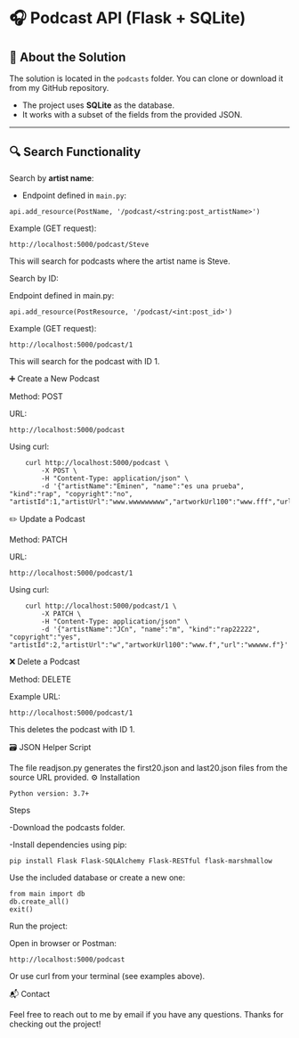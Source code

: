 # 🎧 Podcast API (Flask + SQLite)

## 📂 About the Solution

The solution is located in the `podcasts` folder. You can clone or download it from my GitHub repository.

- The project uses **SQLite** as the database.
- It works with a subset of the fields from the provided JSON.

---

## 🔍 Search Functionality

Search by **artist name**:

- Endpoint defined in `main.py`:
  
```
api.add_resource(PostName, '/podcast/<string:post_artistName>')
```
  
Example (GET request):

```
http://localhost:5000/podcast/Steve
```
    
This will search for podcasts where the artist name is Steve.

Search by ID:

Endpoint defined in main.py:

```
api.add_resource(PostResource, '/podcast/<int:post_id>')
```

Example (GET request):

```
http://localhost:5000/podcast/1
```

This will search for the podcast with ID 1.

➕ Create a New Podcast

Method: POST

URL:

```
http://localhost:5000/podcast
```

Using curl:

```
    curl http://localhost:5000/podcast \
        -X POST \
        -H "Content-Type: application/json" \
        -d '{"artistName":"Eminen", "name":"es una prueba", "kind":"rap", "copyright":"no", "artistId":1,"artistUrl":"www.wwwwwwwww","artworkUrl100":"www.fff","url":"wwwww.fffffffss"}'
```

✏️ Update a Podcast

Method: PATCH

URL:

```
http://localhost:5000/podcast/1
```

Using curl:

```
    curl http://localhost:5000/podcast/1 \
        -X PATCH \
        -H "Content-Type: application/json" \
        -d '{"artistName":"JCn", "name":"m", "kind":"rap22222", "copyright":"yes", "artistId":2,"artistUrl":"w","artworkUrl100":"www.f","url":"wwwww.f"}'
```

❌ Delete a Podcast

Method: DELETE

Example URL:

```
http://localhost:5000/podcast/1
```

This deletes the podcast with ID 1.

🗃️ JSON Helper Script

The file readjson.py generates the first20.json and last20.json files from the source URL provided.
⚙️ Installation

```
Python version: 3.7+
```

Steps

-Download the podcasts folder.

-Install dependencies using pip:

```
pip install Flask Flask-SQLAlchemy Flask-RESTful flask-marshmallow
```

Use the included database or create a new one:

```
from main import db
db.create_all()
exit()
```

Run the project:

Open in browser or Postman:

```
http://localhost:5000/podcast
```

Or use curl from your terminal (see examples above).

📬 Contact

Feel free to reach out to me by email if you have any questions.
Thanks for checking out the project!
